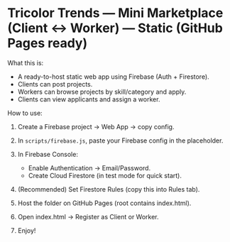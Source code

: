 Tricolor Trends — Mini Marketplace (Client ↔ Worker) — Static (GitHub Pages ready)
==============================================================================

What this is:
- A ready-to-host static web app using Firebase (Auth + Firestore).
- Clients can post projects.
- Workers can browse projects by skill/category and apply.
- Clients can view applicants and assign a worker.

How to use:
1) Create a Firebase project → Web App → copy config.
2) In `scripts/firebase.js`, paste your Firebase config in the placeholder.
3) In Firebase Console:
   - Enable Authentication → Email/Password.
   - Create Cloud Firestore (in test mode for quick start).
4) (Recommended) Set Firestore Rules (copy this into Rules tab).

5) Host the folder on GitHub Pages (root contains index.html).
6) Open index.html → Register as Client or Worker.
7) Enjoy!
